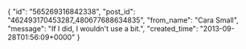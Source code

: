  {
   "id": "565269316842338",
   "post_id": "462493170453287_480677688634835",
   "from_name": "Cara Small",
   "message": "If I did, I wouldn't use a bit.",
   "created_time": "2013-09-28T01:56:09+0000"
 }
